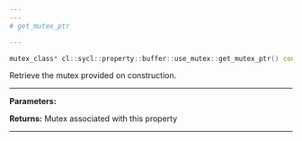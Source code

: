 ```yaml
---
---
# get_mutex_ptr

---
```


```cpp
mutex_class* cl::sycl::property::buffer::use_mutex::get_mutex_ptr() const
```


Retrieve the mutex provided on construction. 


---
**Parameters:**

**Returns:** Mutex associated with this property 

---
